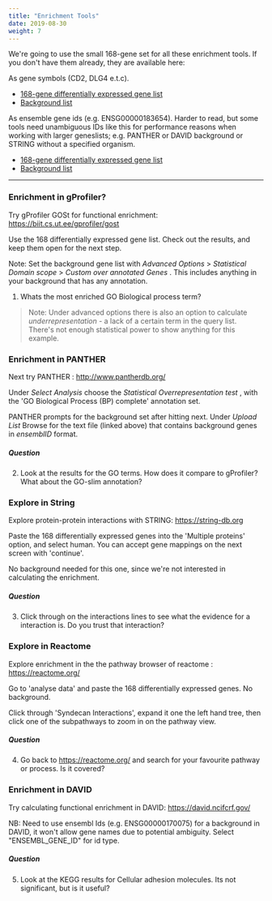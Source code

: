 ```yaml
---
title: "Enrichment Tools"
date: 2019-08-30
weight: 7
---
```



We're going to use the small 168-gene set for all these enrichment tools. If you don't have them already, they are available here:

As gene symbols (CD2, DLG4 e.t.c).

* [168-gene differentially expressed gene list](https://monashbioinformaticsplatform.github.io/enrichment_analysis_workshop/data/Pezzini2016_SHSY5Ycelldiff_DE_genelist_as_genenames.txt)
* [Background list](https://monashbioinformaticsplatform.github.io/enrichment_analysis_workshop/data/Pezzini2016_SHSY5Ycelldiff_bg_genelist_as_genenames.txt)

As ensemble gene ids (e.g. ENSG00000183654). Harder to read, but some tools need unambiguous IDs like this for performance reasons when working with larger geneslists; e.g. PANTHER or DAVID background or STRING without a specified organism.  

* [168-gene differentially expressed gene list](https://monashbioinformaticsplatform.github.io/enrichment_analysis_workshop/data/Pezzini2016_SHSY5Ycelldiff_DE_genelist_as_ensemblID.txt)
* [Background list ](https://monashbioinformaticsplatform.github.io/enrichment_analysis_workshop/data/Pezzini2016_SHSY5Ycelldiff_bg_genelist_as_ensemblID.txt)

---

### Enrichment in gProfiler?

Try gProfiler GOSt for functional enrichment: https://biit.cs.ut.ee/gprofiler/gost

Use the 168 differentially expressed gene list. Check out the results, and keep them open for the next step. 

Note: Set the background gene list with  _Advanced Options_ > _Statistical Domain scope_ > _Custom over annotated Genes_ . This includes anything in your background that has any annotation. 

1. Whats the most enriched GO Biological process term? 

> Note: Under advanced options there is also an option to calculate _underrepresentation_ - a lack of a certain term in the query list. There's not enough statistical power to show anything for this example.



### Enrichment in PANTHER

Next try PANTHER :  http://www.pantherdb.org/

Under _Select Analysis_ choose the _Statistical Overrepresentation test_ , with the 
'GO Biological Process (BP) complete' annotation set. 

PANTHER prompts for the background set after hitting next. Under _Upload List_ Browse for the text file (linked above) that contains background genes in *ensemblID* format.


##### Question

2. Look at the results for the GO terms. How does it compare to gProfiler? What about the GO-slim annotation?


### Explore in String

Explore protein-protein interactions with STRING: https://string-db.org

Paste the 168 differentially expressed genes into the 'Multiple proteins' option, and select human. You can accept gene mappings on the next screen with 'continue'.

 No background needed for this one, since we're not interested in calculating the enrichment.

##### Question

3. Click through on the interactions lines to see what the evidence for a interaction is. Do you trust that interaction?


### Explore in Reactome

Explore enrichment in the the pathway browser of reactome : https://reactome.org/

Go to 'analyse data' and paste the 168 differentially expressed genes. No background.

Click through 'Syndecan Interactions', expand it one the left hand tree, then click one of the subpathways to zoom in on the pathway view. 


##### Question

4. Go back to https://reactome.org/ and search for your favourite pathway or process. Is it covered?




### Enrichment in DAVID 

Try calculating functional enrichment in DAVID:  https://david.ncifcrf.gov/

NB: Need to use ensembl Ids (e.g. ENSG00000170075) for a background in DAVID, it won't allow gene names due to potential ambiguity. Select "ENSEMBL_GENE_ID" for id type.

##### Question

5. Look at the KEGG results for Cellular adhesion molecules. Its not significant, but is it useful?

<!--
P-value isn't everything. Those few genes are hitting interactiving molecules within the neural system. The immune system is irrevant to this experiment.
--> 
